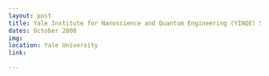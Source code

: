```yaml
---
layout: post
title: Yale Institute for Nanoscience and Quantum Engineering (YINQE) Seminar
dates: October 2008
img: 
location: Yale University
link: 

---
```

